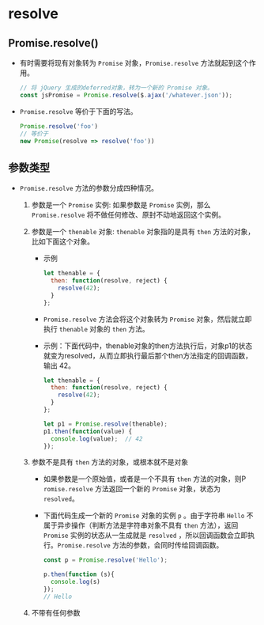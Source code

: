 # resolve

## Promise.resolve()

*   有时需要将现有对象转为 `Promise` 对象，`Promise.resolve` 方法就起到这个作用。

    ```javascript
    // 将 jQuery 生成的deferred对象，转为一个新的 Promise 对象。
    const jsPromise = Promise.resolve($.ajax('/whatever.json'));
    ```

*   `Promise.resolve` 等价于下面的写法。

    ```javascript
    Promise.resolve('foo')
    // 等价于
    new Promise(resolve => resolve('foo'))
    ```

## 参数类型

*   `Promise.resolve` 方法的参数分成四种情况。

    1.  参数是一个 `Promise` 实例: 如果参数是 `Promise` 实例，那么 `Promise.resolve` 将不做任何修改、原封不动地返回这个实例。

    2.  参数是一个 `thenable` 对象: `thenable` 对象指的是具有 `then` 方法的对象，比如下面这个对象。

        *   示例

            ```javascript
            let thenable = {
              then: function(resolve, reject) {
                resolve(42);
              }
            };
            ```

        *   `Promise.resolve` 方法会将这个对象转为 `Promise` 对象，然后就立即执行 `thenable` 对象的 `then` 方法。

        *   示例：下面代码中，thenable对象的then方法执行后，对象p1的状态就变为resolved，从而立即执行最后那个then方法指定的回调函数，输出 42。

            ```javascript
            let thenable = {
              then: function(resolve, reject) {
                resolve(42);
              }
            };

            let p1 = Promise.resolve(thenable);
            p1.then(function(value) {
              console.log(value);  // 42
            });
            ```

    3.  参数不是具有 `then` 方法的对象，或根本就不是对象

        *   如果参数是一个原始值，或者是一个不具有 `then` 方法的对象，则P `romise.resolve` 方法返回一个新的 `Promise` 对象，状态为 `resolved`。

        *   下面代码生成一个新的 `Promise` 对象的实例 `p` 。由于字符串 `Hello` 不属于异步操作（判断方法是字符串对象不具有 `then` 方法），返回 `Promise` 实例的状态从一生成就是 `resolved` ，所以回调函数会立即执行。`Promise.resolve` 方法的参数，会同时传给回调函数。

            ```javascript
            const p = Promise.resolve('Hello');

            p.then(function (s){
              console.log(s)
            });
            // Hello
            ```

    4.  不带有任何参数
